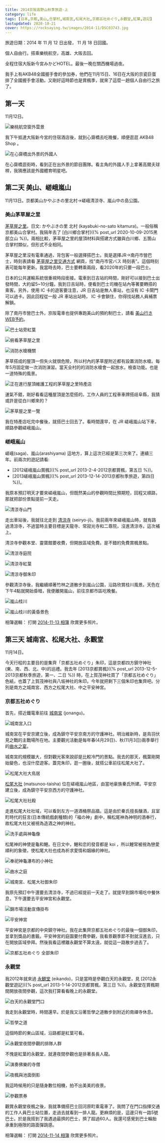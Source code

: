 ```yaml
---
title: 2014京阪高野山秋季旅遊-上
category: life
tags: [日本,京都,美山,合掌村,城南宮,松尾大社,京都五社めぐり,永觀堂,紅葉,遊記]
lastupdated: 2020-10-21
cover: https://rocksaying.tw/images/2014-11/DSC03743.jpg
---
```


旅遊日期：2014 年 11 月 12 日出發， 11 月 18 日回國。

個人自由行。搭乘樂桃航空，高雄、大阪去回。

全程住宿大阪新今宮みかどHOTEL。最後一晚在關西機場過夜。

我手上有AKB48全國握手會的參加券，他們在11月15日、16日在大阪的京瓷巨蛋排了全國握手會活動。又剛好這時節也是賞楓季，就來了這麼一趟個人自由行之旅了。

<!--more-->

## 第一天

11月12日。

![樂桃航空窗外雲景](https://rocksaying.tw/images/2014-11/WP_20141112_15_11_19_Pro.jpg)

我下午抵達大阪新今宮的住宿酒店後，就到心齋橋去吃晚餐，順便逛逛 AKB48 Shop 。

![在心齋橋出外景的外國人](https://rocksaying.tw/images/2014-11/WP_20141112_22_39_36_Pro.jpg)

在心齋橋逛街時，看到正在出外景的節目團隊。看主角的外國人手上拿著高爾夫球桿，我猜應該是外國體育明星吧。

## 第二天 美山、嵯峨嵐山

11月13日。京都美山かやぶきの里北村->嵯峨清涼寺、嵐山中の島公園。

### 美山茅草屋之里

[茅草屋之里](http://www.kayabukinosato.com/index.html)。日文: かやぶきの里 北村 (kayabuki-no-sato kitamura)。一般俗稱京都美山合掌村。我隔年去了 [白川鄉合掌村]({% post_url 2020-10-09-2015黑部立山 %})。兩相比較，茅草屋之里的屋頂材料與搭建方式雖與白川鄉、五箇山合掌村類似，但形式不全相同。

茅草屋之里沒有電車通過，背包客一般選擇搭巴士。我是選擇JR->南丹市營巴士，時刻表請看 [茅草屋之里交通方式](http://www.kayabukinosato.com/info.html) 網頁，找"南丹市営バス 時刻表"。這個時刻表可能每年更新。我當時去時，巴士要轉乘兩段，看2020年的只要一段巴士。

日本的公共運輸系統很重視時段銜接。電車到日吉站的時間，剛好可以接到巴士出發時間，大約留5~10分鐘。我到日吉站時，便看到巴士司機在站內等著要轉搭的乘客。另外，使用 IC 卡的遊客要注意，JR 日吉站是無人車站，也沒有 IC 卡閘門可以過卡。因此回程從一般 JR 車站出站時， IC 卡會鎖住，你得找站務人員補票解鎖。

除了南丹市營巴士外，京阪電車也提供專跑美山的預約制巴士，請看 [美山行きWEB予約](https://www.keihankyotokotsu.jp/miyama-reservation.html)。

![巴士站旁紅葉](https://rocksaying.tw/images/2014-11/DSC03743.jpg)

![俯看茅草屋之里](https://rocksaying.tw/images/2014-11/DSC03801.jpg)

![消防水槍機關](https://rocksaying.tw/images/2014-11/DSC03803.jpg)

茅草搭成的屋頂一但失火就很危險，所以村內的茅草屋附近都有設置消防水槍。每年5月固定做一次消防演習。當天全村的的消防水槍會一起放水，檢查功能。也是一道特殊的風景。

![正在進行屋頂維護工程的茅草屋之里特產店](https://rocksaying.tw/images/2014-11/DSC03888.jpg)

運氣不錯，剛好看看這種屋頂是怎麼搭的。工作人員的工程車車牌搭歧阜縣，我猜或許是從白川鄉來的？

![茅草屋之里一覽](https://rocksaying.tw/images/2014-11/DSC03906.jpg)

我在特產店吃完中餐後，就搭巴士回去了。看時間還早，在 JR 嵯峨嵐山站下車，順路參觀嵯峨嵐山。

### 嵯峨嵐山

嵯峨(saga)、嵐山(arashiyama) 這地方，算上這次已經是第三次來了。連續三年。前兩次的遊記請看:

* [2012嵯峨嵐山賞楓]({% post_url 2013-2-4-2012京都賞楓，第五日 %})。
* [2013嵯峨嵐山賞楓]({% post_url 2013-12-14-2013京都秋季旅遊，第四日 %})。

我原本預訂明天才要來嵯峨嵐山，但既然美山的參觀時間比預期短，回程又順路，那就把部份景點提前一天走。

![清涼寺山門](https://rocksaying.tw/images/2014-11/WP_20141113_14_24_39_Pro.jpg)

走出車站後，我就往北走到 [清涼寺](http://seiryoji.or.jp/) (seiryo-ji)。我前兩年來嵯峨嵐山時，就有路過清涼寺，不過當時主要目標是天龍寺、常寂光寺和二尊院，沒進清涼寺。這次補上。

清涼寺參觀本堂、靈寶館要收費，但開放區域免費。是不錯的免費賞楓景點。

![清涼寺庭院](https://rocksaying.tw/images/2014-11/WP_20141113_14_36_35_Pro.jpg)

![清涼寺紅葉](https://rocksaying.tw/images/2014-11/WP_20141113_002.jpg)

![清涼寺御朱印](https://rocksaying.tw/images/2014-11/清涼寺御朱印.jpg)

參觀清涼寺後，我繼續順著竹林之道散步到嵐山公園，沿路欣賞桂川風景。天色在下午4點就開始昏暗，我便離開嵐山，前往京都市區吃晚餐。

![嵐山桂川](https://rocksaying.tw/images/2014-11/DSC03941.jpg)

![嵐山桂川的黃昏景色](https://rocksaying.tw/images/2014-11/WP_20141113_16_14_26_Pro.jpg)

相簿選輯：
打開 [2014-11-13 相簿](https://photos.app.goo.gl/1R2t5n5YFiSsaQ8Y8) 欣賞更多照片。

## 第三天 城南宮、松尾大社、永觀堂

11月14日。

今天行程的主要目的是集齊「京都五社めぐり」朱印，這是京都四方鎮守神社(東、南、西、北、中)的巡禮。我去年 [2013京都賞楓]({% post_url 2013-12-5-2013京都秋季旅遊，第一、二日 %}) 時，在上賀茂神社買了「京都五社めぐり」色紙，也蓋了上賀茂神社與八坂神社的朱印。今年就把剩下三個朱印也集齊吧。分別是南方之城南宮、西方之松尾大社、中之平安神宮。

### 京都五社めぐり

首先，搭近鐵電車前往 [城南宮](http://www.jonangu.com/) (jonangu)。

![城南宮入口](https://rocksaying.tw/images/2014-11/DSC03949.jpg)

城南宮在平安京建立後，成為鎮守平安京南方的守護神社。明治維新時，是鳥羽伏見之戰的主戰場所在地。主要觀光活動是每年春(4月29日)、秋(11月3日)兩季舉行的[曲水之宴](https://ja.wikipedia.org/wiki/%E6%9B%B2%E6%B0%B4%E3%81%AE%E5%AE%B4)。

城南宮的規模雖大，但對觀光客來說卻是比較冷門的景點。我去的那天，楓葉剛開始變色，也沒什麼遊客。蓋完朱印，逛一圈後，就搭公車前往松尾大社了。

![松尾大社大鳥居](https://rocksaying.tw/images/2014-11/WP_20141114_12_08_25_Pro.jpg)

[松尾大社](http://www.matsunoo.or.jp/) (matsunoo-taisha) 位在嵯峨嵐山地區，由當地豪族秦氏所建。平安京建立後，成為鎮守平安京西方的守護神社。

![松尾大社社殿](https://rocksaying.tw/images/2014-11/DSC04013.jpg)

走進松尾大社社域，可以看到左方一道酒桶祭品牆。這是由於秦氏擅長釀酒，且室町時代的狂言(日本傳統戲劇種類)的「福の神」劇中，稱松尾神為神明的酒奉行，故松尾大社又被視為造酒之神的神社。

![洗手處與神龜像](https://rocksaying.tw/images/2014-11/DSC04016.jpg)

松尾神的神使是龜和鯉。在日文中，鯉和恋的發音都是 koi ，所以鯉常被視為戀愛順利的象徵，使松尾大社也成為祈求愛情和姻緣的神社。

![奉祀神龜瀑布的小神社](https://rocksaying.tw/images/2014-11/DSC04054.jpg)

![曲水之庭](https://rocksaying.tw/images/2014-11/DSC04062.jpg)

![城南宮、松尾大社御朱印](https://rocksaying.tw/images/2014-11/城南宮、松尾大社御朱印.jpg)

我原先預訂中午還要去清涼寺，不過已經提前一天走了。就提早到錦市場吃中餐休息，下午還要去平安神宮和永觀堂。

![錦市場活動宣傳掛布](https://rocksaying.tw/images/2014-11/DSC04118.jpg)

![平安神宮](https://rocksaying.tw/images/2014-11/DSC04145.jpg)

平安神宮是京都的中央鎮守神社。我在此集齊京都五社めぐり的最後一個御朱印，並拿到獎品的書籤。平安神宮的庭園要付費參觀，我看景觀季節不對就沒進去，只在開放區域參拜。然後我看這裡離永觀堂不算太遠，就從這一路散步過去了。

![京都五社めぐり 全部朱印](https://rocksaying.tw/images/2014-11/京都五社巡禮御朱印全.jpg)

### 永觀堂

我2012年就來過 [永観堂](http://www.eikando.or.jp/) (eikando)，只是當時是參觀白天的永觀堂，見 [2012永觀堂遊記]({% post_url 2013-1-14-2012京都賞楓，第三日 %})。永觀堂在賞楓期間開放夜間參觀，這次我打算看看晚上的永觀堂。

![白天的永觀堂門口](https://rocksaying.tw/images/2014-11/DSC04184.jpg)

我走到永觀堂時，時間還早。於是我又沿著哲學之道散步到附近的南禪寺休息。

![哲學之道](https://rocksaying.tw/images/2014-11/DSC04191.jpg)

這個時節的東山區域，沿路都是紅葉可看。

![永觀堂夜間參觀的排隊人群](https://rocksaying.tw/images/2014-11/DSC04228.jpg)

不愧是紅葉的永觀堂，就連夜間參觀也是排著長長人龍。

![演奏佛樂的寺僧](https://rocksaying.tw/images/2014-11/DSC04261.jpg)

![夜楓與池面倒影](https://rocksaying.tw/images/2014-11/DSC04267.jpg)

我這時候用的只是隨身數位相機，拍不出美美的夜景。

![參觀票券](https://rocksaying.tw/images/2014-11/IMGP8032.JPG)

觀賞永觀堂夜楓之後，我就準備搭巴士回河原町乘電車了。我問了在門口指揮交通的工作人員巴士站位置，走過去就看到一排人龍。更麻煩的是，這邊只有一路5號巴士。於是我搭到了我遇過最擠的巴士，擠了超過60人。我還可感覺到巴士輪胎承重到極限的路面彈跳感。

相簿選輯：
打開 [2014-11-14 相簿](https://photos.app.goo.gl/sFaCm6Xg5Bb16t3eA) 欣賞更多照片。